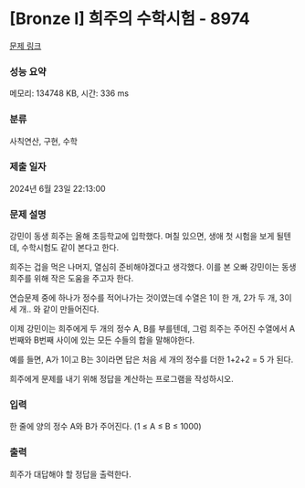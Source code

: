 # [Bronze I] 희주의 수학시험 - 8974 

[문제 링크](https://www.acmicpc.net/problem/8974) 

### 성능 요약

메모리: 134748 KB, 시간: 336 ms

### 분류

사칙연산, 구현, 수학

### 제출 일자

2024년 6월 23일 22:13:00

### 문제 설명

<p>강민이 동생 희주는 올해 초등학교에 입학했다. 며칠 있으면, 생애 첫 시험을 보게 될텐데, 수학시험도 같이 본다고 한다.</p>

<p>희주는 겁을 먹은 나머지, 열심히 준비해야겠다고 생각했다. 이를 본 오빠 강민이는 동생 희주를 위해 작은 도움을 주고자 한다.</p>

<p>연습문제 중에 하나가 정수를 적어나가는 것이였는데 수열은 1이 한 개, 2가 두 개, 3이 세 개.. 와 같이 만들어진다.</p>

<p>이제 강민이는 희주에게 두 개의 정수 A, B를 부를텐데, 그럼 희주는 주어진 수열에서 A번째와 B번째 사이에 있는 모든 수들의 합을 말해야한다.</p>

<p>예를 들면, A가 1이고 B는 3이라면 답은 처음 세 개의 정수를 더한 1+2+2 = 5 가 된다.</p>

<p>희주에게 문제를 내기 위해 정답을 계산하는 프로그램을 작성하시오.</p>

### 입력 

 <p>한 줄에 양의 정수 A와 B가 주어진다. (1 ≤ A ≤ B ≤ 1000)</p>

### 출력 

 <p>희주가 대답해야 할 정답을 출력한다.</p>

